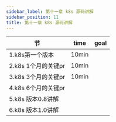 ```yaml
---
sidebar_label: 第十一章 k8s 源码讲解
sidebar_position: 11
title: 第十一章 k8s 源码讲解
---
```


|  节   | time  | goal |
|  ----  | ----  |---- |
| 1.k8s第一个版本| 10min| |
| 2.k8s 1个月的关键pr| 10min| |
| 3.k8s 3个月的关键pr| 10min| |
| 4.k8s 6个月的关键pr| |
| 5.k8s 版本0.8讲解| |
| 6.k8s 版本1.0讲解| |